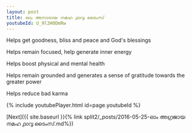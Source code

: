 ```yaml
---
layout: post
title: ഓം അനാദായ നമഹ ൧൦൮ ടൈംസ്
youtubeId: U_9l2H0DmRw
---
```

 
 
Helps get goodness, bliss and peace and God's blessings
 
Helps remain focused, help generate inner energy 
 
Helps boost physical and mental health 
 
Helps remain grounded and generates a sense of gratitude towards the greater power 
 
Helps reduce bad karma
 
 
 
 


{% include youtubePlayer.html id=page.youtubeId %}
 
[Next]({{ site.baseurl }}{% link  split2/_posts/2016-05-25-ഓം അഗ്രജായ നമഹ ൧൦൮ ടൈംസ്.md%})
 
